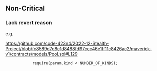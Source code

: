 ## Non-Critical

### Lack revert reason

e.g.

https://github.com/code-423n4/2022-12-Stealth-Project/blob/fc8589d7d8c1d8488fd97ccc46e1ff11c8426ac2/maverick-v1/contracts/models/Pool.sol#L129

```solidity
            require(param.kind < NUMBER_OF_KINDS);
```